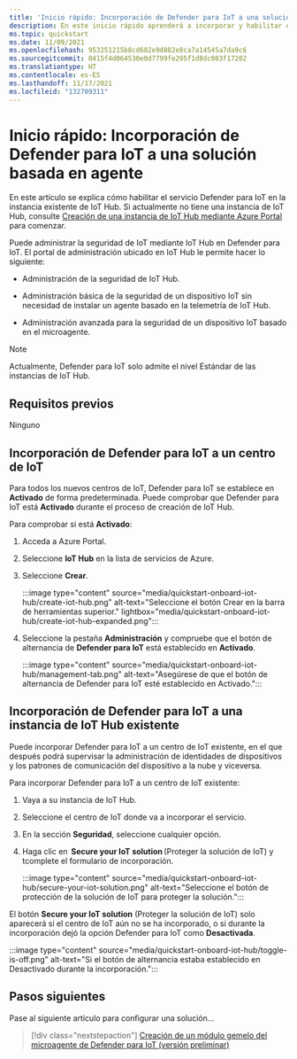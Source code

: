 ```yaml
---
title: 'Inicio rápido: Incorporación de Defender para IoT a una solución basada en agente'
description: En este inicio rápido aprenderá a incorporar y habilitar el servicio de seguridad Defender para IoT en Azure IoT Hub.
ms.topic: quickstart
ms.date: 11/09/2021
ms.openlocfilehash: 953251215b8cd682e9d882e8ca7a14545a7da9c6
ms.sourcegitcommit: 0415f4d064530e0d7799fe295f1d8dc003f17202
ms.translationtype: HT
ms.contentlocale: es-ES
ms.lasthandoff: 11/17/2021
ms.locfileid: "132709311"
---
```

# <a name="quickstart-onboard-defender-for-iot-to-an-agent-based-solution"></a>Inicio rápido: Incorporación de Defender para IoT a una solución basada en agente

En este artículo se explica cómo habilitar el servicio Defender para IoT en la instancia existente de IoT Hub. Si actualmente no tiene una instancia de IoT Hub, consulte [Creación de una instancia de IoT Hub mediante Azure Portal](../../iot-hub/iot-hub-create-through-portal.md) para comenzar.

Puede administrar la seguridad de IoT mediante IoT Hub en Defender para IoT. El portal de administración ubicado en IoT Hub le permite hacer lo siguiente: 

- Administración de la seguridad de IoT Hub.

- Administración básica de la seguridad de un dispositivo IoT sin necesidad de instalar un agente basado en la telemetría de IoT Hub. 

- Administración avanzada para la seguridad de un dispositivo IoT basado en el microagente.

> [!NOTE]
> Actualmente, Defender para IoT solo admite el nivel Estándar de las instancias de IoT Hub.

## <a name="prerequisites"></a>Requisitos previos

Ninguno

## <a name="onboard-defender-for-iot-to-an-iot-hub"></a>Incorporación de Defender para IoT a un centro de IoT

Para todos los nuevos centros de IoT, Defender para IoT se establece en **Activado** de forma predeterminada. Puede comprobar que Defender para IoT está **Activado** durante el proceso de creación de IoT Hub.

Para comprobar si está **Activado**:

1. Acceda a Azure Portal.

1. Seleccione **IoT Hub** en la lista de servicios de Azure.

1. Seleccione **Crear**.

    :::image type="content" source="media/quickstart-onboard-iot-hub/create-iot-hub.png" alt-text="Seleccione el botón Crear en la barra de herramientas superior." lightbox="media/quickstart-onboard-iot-hub/create-iot-hub-expanded.png":::

1. Seleccione la pestaña **Administración** y compruebe que el botón de alternancia de **Defender para IoT** está establecido en **Activado**.

    :::image type="content" source="media/quickstart-onboard-iot-hub/management-tab.png" alt-text="Asegúrese de que el botón de alternancia de Defender para IoT esté establecido en Activado.":::

## <a name="onboard-defender-for-iot-to-an-existing-iot-hub"></a>Incorporación de Defender para IoT a una instancia de IoT Hub existente

Puede incorporar Defender para IoT a un centro de IoT existente, en el que después podrá supervisar la administración de identidades de dispositivos y los patrones de comunicación del dispositivo a la nube y viceversa.

Para incorporar Defender para IoT a un centro de IoT existente:

1. Vaya a su instancia de IoT Hub. 

1. Seleccione el centro de IoT donde va a incorporar el servicio.

1. En la sección **Seguridad**, seleccione cualquier opción.

1. Haga clic en  **Secure your IoT solution** (Proteger la solución de IoT) y tcomplete el formulario de incorporación. 

    :::image type="content" source="media/quickstart-onboard-iot-hub/secure-your-iot-solution.png" alt-text="Seleccione el botón de protección de la solución de IoT para proteger la solución.":::

El botón **Secure your IoT solution** (Proteger la solución de IoT) solo aparecerá si el centro de IoT aún no se ha incorporado, o si durante la incorporación dejó la opción Defender para IoT como **Desactivada**.

:::image type="content" source="media/quickstart-onboard-iot-hub/toggle-is-off.png" alt-text="Si el botón de alternancia estaba establecido en Desactivado durante la incorporación.":::

## <a name="next-steps"></a>Pasos siguientes

Pase al siguiente artículo para configurar una solución...

> [!div class="nextstepaction"]
> [Creación de un módulo gemelo del microagente de Defender para IoT (versión preliminar)](quickstart-create-micro-agent-module-twin.md)
